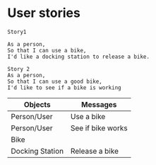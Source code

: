 
# User stories #
````
Story1

As a person,
So that I can use a bike,
I'd like a docking station to release a bike.

Story 2
As a person,
So that I can use a good bike,
I'd like to see if a bike is working
````

Objects  | Messages
------------ | ------------
Person/User | Use a bike
Person/User | See if bike works
Bike  |
Docking Station | Release a bike
